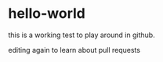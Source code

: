 # hello-world

this is a working test to play around in github.

editing again to learn about pull requests
